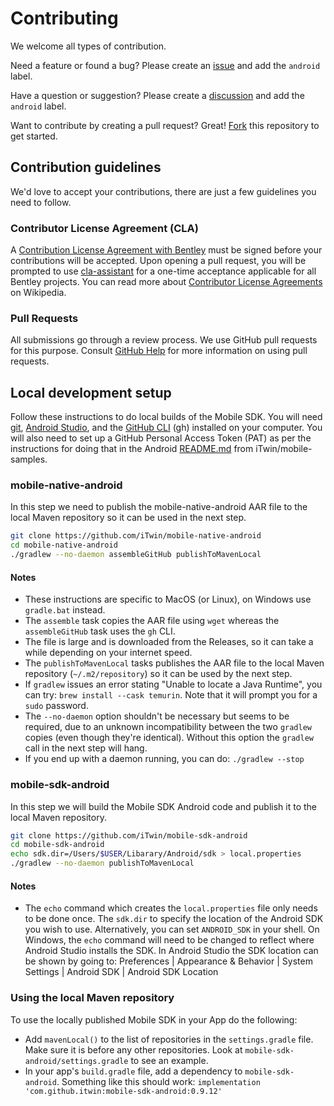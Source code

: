 # Contributing

We welcome all types of contribution.

Need a feature or found a bug? Please create an [issue](https://github.com/iTwin/itwinjs-core/issues) and add the `android` label.

Have a question or suggestion? Please create a [discussion](https://github.com/iTwin/itwinjs-core/discussions) and add the `android` label.

Want to contribute by creating a pull request? Great! [Fork](https://docs.github.com/en/get-started/quickstart/fork-a-repo#forking-a-repository)  this repository to get started.

## Contribution guidelines

We'd love to accept your contributions, there are just a few guidelines you need to follow.

### Contributor License Agreement (CLA)

A [Contribution License Agreement with Bentley](https://gist.github.com/imodeljs-admin/9a071844d3a8d420092b5cf360e978ca) must be signed before your contributions will be accepted. Upon opening a pull request, you will be prompted to use [cla-assistant](https://cla-assistant.io/) for a one-time acceptance applicable for all Bentley projects.
You can read more about [Contributor License Agreements](https://en.wikipedia.org/wiki/Contributor_License_Agreement) on Wikipedia.

### Pull Requests

All submissions go through a review process. We use GitHub pull requests for this purpose.
Consult [GitHub Help](https://help.github.com/articles/about-pull-requests/) for more information on using pull requests.

## Local development setup

Follow these instructions to do local builds of the Mobile SDK. You will need [git](https://git-scm.com/), [Android Studio](https://developer.android.com/studio), and the [GitHub CLI](https://cli.github.com/) (gh) installed on your computer. You will also need to set up a GitHub Personal Access Token (PAT) as per the instructions for doing that in the Android [README.md](https://github.com/iTwin/mobile-samples/tree/main/Android/README.md) from iTwin/mobile-samples.

### mobile-native-android

In this step we need to publish the mobile-native-android AAR file to the local Maven repository so it can be used in the next step.

```sh
git clone https://github.com/iTwin/mobile-native-android
cd mobile-native-android
./gradlew --no-daemon assembleGitHub publishToMavenLocal
```
#### Notes
- These instructions are specific to MacOS (or Linux), on Windows use `gradle.bat` instead.
- The `assemble` task copies the AAR file using `wget` whereas the `assembleGitHub` task uses the `gh` CLI.
- The file is large and is downloaded from the Releases, so it can take a while depending on your internet speed.
- The `publishToMavenLocal` tasks publishes the AAR file to the local Maven repository (`~/.m2/repository`) so it can be used by the next step.
- If `gradlew` issues an error stating "Unable to locate a Java Runtime", you can try: `brew install --cask temurin`. Note that it will prompt you for a `sudo` password.
- The `--no-daemon` option shouldn't be necessary but seems to be required, due to an unknown incompatibility between the two `gradlew` copies (even though they're identical). Without this option the `gradlew` call in the next step will hang.
- If you end up with a daemon running, you can do: `./gradlew --stop`

### mobile-sdk-android

In this step we will build the Mobile SDK Android code and publish it to the local Maven repository.

```sh
git clone https://github.com/iTwin/mobile-sdk-android
cd mobile-sdk-android
echo sdk.dir=/Users/$USER/Libarary/Android/sdk > local.properties
./gradlew --no-daemon publishToMavenLocal
```

#### Notes 
- The `echo` command which creates the `local.properties` file only needs to be done once. The `sdk.dir` to specify the location of the Android SDK you wish to use. Alternatively, you can set `ANDROID_SDK` in your shell. On Windows, the `echo` command will need to be changed to reflect where Android Studio installs the SDK. In Android Studio the SDK location can be shown by going to: Preferences | Appearance & Behavior | System Settings | Android SDK | Android SDK Location

### Using the local Maven repository

To use the locally published Mobile SDK in your App do the following:
- Add `mavenLocal()` to the list of repositories in the `settings.gradle` file. Make sure it is before any other repositories. Look at `mobile-sdk-android/settings.gradle` to see an example.
- In your app's `build.gradle` file, add a dependency to `mobile-sdk-android`. Something like this should work:
`implementation 'com.github.itwin:mobile-sdk-android:0.9.12'`
